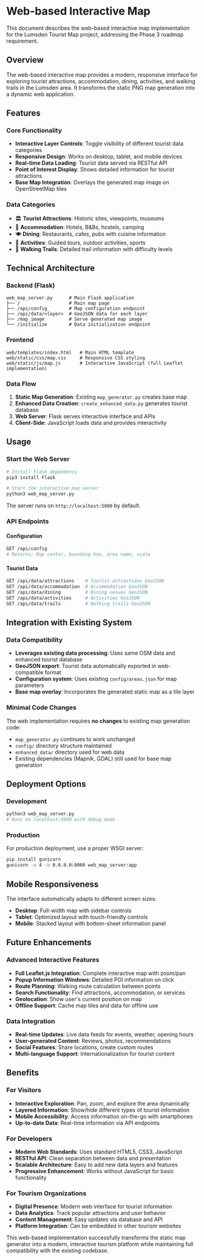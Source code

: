 # Web-based Interactive Map

This document describes the web-based interactive map implementation for the Lumsden Tourist Map project, addressing the Phase 3 roadmap requirement.

## Overview

The web-based interactive map provides a modern, responsive interface for exploring tourist attractions, accommodation, dining, activities, and walking trails in the Lumsden area. It transforms the static PNG map generation into a dynamic web application.

## Features

### Core Functionality
- **Interactive Layer Controls**: Toggle visibility of different tourist data categories
- **Responsive Design**: Works on desktop, tablet, and mobile devices
- **Real-time Data Loading**: Tourist data served via RESTful API
- **Point of Interest Display**: Shows detailed information for tourist attractions
- **Base Map Integration**: Overlays the generated map image on OpenStreetMap tiles

### Data Categories
- 🏛️ **Tourist Attractions**: Historic sites, viewpoints, museums
- 🏨 **Accommodation**: Hotels, B&Bs, hostels, camping
- 🍽️ **Dining**: Restaurants, cafes, pubs with cuisine information
- 🎯 **Activities**: Guided tours, outdoor activities, sports
- 🥾 **Walking Trails**: Detailed trail information with difficulty levels

## Technical Architecture

### Backend (Flask)
```
web_map_server.py      # Main Flask application
├── /                  # Main map page
├── /api/config        # Map configuration endpoint
├── /api/data/<layer>  # GeoJSON data for each layer
├── /map_image         # Serve generated map image
└── /initialize        # Data initialization endpoint
```

### Frontend
```
web/templates/index.html   # Main HTML template
web/static/css/map.css     # Responsive CSS styling
web/static/js/map.js       # Interactive JavaScript (full Leaflet implementation)
```

### Data Flow
1. **Static Map Generation**: Existing `map_generator.py` creates base map
2. **Enhanced Data Creation**: `create_enhanced_data.py` generates tourist database
3. **Web Server**: Flask serves interactive interface and APIs
4. **Client-Side**: JavaScript loads data and provides interactivity

## Usage

### Start the Web Server
```bash
# Install Flask dependency
pip3 install Flask

# Start the interactive map server
python3 web_map_server.py
```

The server runs on `http://localhost:5000` by default.

### API Endpoints

#### Configuration
```bash
GET /api/config
# Returns: Map center, bounding box, area name, scale
```

#### Tourist Data
```bash
GET /api/data/attractions    # Tourist attractions GeoJSON
GET /api/data/accommodation  # Accommodation GeoJSON  
GET /api/data/dining         # Dining venues GeoJSON
GET /api/data/activities     # Activities GeoJSON
GET /api/data/trails         # Walking trails GeoJSON
```

## Integration with Existing System

### Data Compatibility
- **Leverages existing data processing**: Uses same OSM data and enhanced tourist database
- **GeoJSON export**: Tourist data automatically exported in web-compatible format
- **Configuration system**: Uses existing `config/areas.json` for map parameters
- **Base map overlay**: Incorporates the generated static map as a tile layer

### Minimal Code Changes
The web implementation requires **no changes** to existing map generation code:
- `map_generator.py` continues to work unchanged
- `config/` directory structure maintained
- `enhanced_data/` directory used for web data
- Existing dependencies (Mapnik, GDAL) still used for base map generation

## Deployment Options

### Development
```bash
python3 web_map_server.py
# Runs on localhost:5000 with debug mode
```

### Production
For production deployment, use a proper WSGI server:
```bash
pip install gunicorn
gunicorn -w 4 -b 0.0.0.0:8000 web_map_server:app
```

## Mobile Responsiveness

The interface automatically adapts to different screen sizes:
- **Desktop**: Full-width map with sidebar controls
- **Tablet**: Optimized layout with touch-friendly controls
- **Mobile**: Stacked layout with bottom-sheet information panel

## Future Enhancements

### Advanced Interactive Features
- **Full Leaflet.js Integration**: Complete interactive map with zoom/pan
- **Popup Information Windows**: Detailed POI information on click
- **Route Planning**: Walking route calculation between points
- **Search Functionality**: Find attractions, accommodation, or services
- **Geolocation**: Show user's current position on map
- **Offline Support**: Cache map tiles and data for offline use

### Data Integration
- **Real-time Updates**: Live data feeds for events, weather, opening hours
- **User-generated Content**: Reviews, photos, recommendations
- **Social Features**: Share locations, create custom routes
- **Multi-language Support**: Internationalization for tourist content

## Benefits

### For Visitors
- **Interactive Exploration**: Pan, zoom, and explore the area dynamically
- **Layered Information**: Show/hide different types of tourist information
- **Mobile Accessibility**: Access information on-the-go with smartphones
- **Up-to-date Data**: Real-time information via API endpoints

### For Developers
- **Modern Web Standards**: Uses standard HTML5, CSS3, JavaScript
- **RESTful API**: Clean separation between data and presentation
- **Scalable Architecture**: Easy to add new data layers and features
- **Progressive Enhancement**: Works without JavaScript for basic functionality

### For Tourism Organizations
- **Digital Presence**: Modern web interface for tourist information
- **Data Analytics**: Track popular attractions and user behavior
- **Content Management**: Easy updates via database and API
- **Platform Integration**: Can be embedded in other tourism websites

This web-based implementation successfully transforms the static map generator into a modern, interactive tourism platform while maintaining full compatibility with the existing codebase.